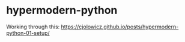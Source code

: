 # hypermodern-python

Working through this: https://cjolowicz.github.io/posts/hypermodern-python-01-setup/
